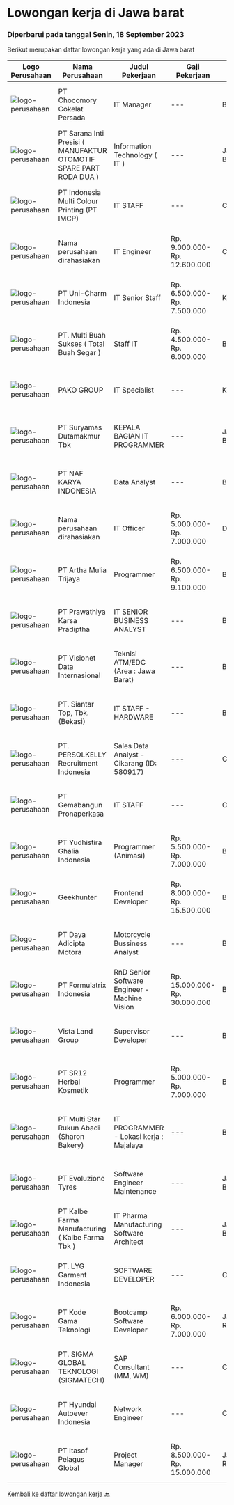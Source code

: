 
  # Lowongan kerja di Jawa barat

  ### Diperbarui pada tanggal Senin, 18 September 2023

  Berikut merupakan daftar lowongan kerja yang ada di Jawa barat

  |Logo Perusahaan | Nama Perusahaan | Judul Pekerjaan | Gaji Pekerjaan | Lokasi | Deskripsi | Tanggal diunggah | Pranala |
  | -------------- | --------------- | --------------- | --------- | --------- | -------------- | ------- | ----------- |
  |![logo-perusahaan](https://image-service-cdn.seek.com.au/79761385a3654fe8dd61b222b4a2c60a3ba988bd/ee4dce1061f3f616224767ad58cb2fc751b8d2dc)|PT Chocomory Cokelat Persada|IT Manager|---|Bogor|Job Description : Bertanggung jawabb untuk instalasi, Evaluasi, dan peningkatan terhadap tiga objek utama yaitu Komputer, Software, dan Networking....|Rabu, 13 September 2023|https://www.jobstreet.co.id/id/job/it-manager-4468309?token=0~5200ebf9-b4d4-4da3-84df-7e6e7e5dff14&sectionRank=1&jobId=jobstreet-id-job-4468309|
|![logo-perusahaan](https://image-service-cdn.seek.com.au/02bed1bfdccd55b7b38c73f4daf5331f20dbb9ae/ee4dce1061f3f616224767ad58cb2fc751b8d2dc)|PT Sarana Inti Presisi ( MANUFAKTUR OTOMOTIF SPARE PART RODA DUA )|Information Technology ( IT )|---|Jawa Barat|Saat ini Kami Membutuhkan untuk Posisi IT di Perusahaan Kami. Adapun untuk Posisi Tersebut Kandidat di Harapkan mempunyai Requirements Sebagai Berikut...|Sabtu, 16 September 2023|https://www.jobstreet.co.id/id/job/information-technology-it-4471843?token=0~5200ebf9-b4d4-4da3-84df-7e6e7e5dff14&sectionRank=2&jobId=jobstreet-id-job-4471843|
|![logo-perusahaan](https://image-service-cdn.seek.com.au/61a258c057663d92d36941febbbea7cff494c164/ee4dce1061f3f616224767ad58cb2fc751b8d2dc)|PT Indonesia Multi Colour Printing (PT IMCP)|IT STAFF|---|Cileungsi|We are expand our IT Team to support our operational activities with open these 2 position: IT Staff (Mobile Programmer based) .IT Hardware General...|Jumat, 15 September 2023|https://www.jobstreet.co.id/id/job/it-staff-4470415?token=0~5200ebf9-b4d4-4da3-84df-7e6e7e5dff14&sectionRank=3&jobId=jobstreet-id-job-4470415|
|![logo-perusahaan](https://i.ibb.co/sqvTCh9/112815900-stock-vector-no-image-available-icon-flat-vector.webp)|Nama perusahaan dirahasiakan|IT Engineer|Rp. 9.000.000-Rp. 12.600.000|Cikarang|Your profile: Bachelor in IT 5 year of working experience in manufacturing company. Experience as programmer for manufacturing purpose. Fluent in...|Jumat, 15 September 2023|https://www.jobstreet.co.id/id/job/it-engineer-4470774?token=0~5200ebf9-b4d4-4da3-84df-7e6e7e5dff14&sectionRank=4&jobId=jobstreet-id-job-4470774|
|![logo-perusahaan](https://image-service-cdn.seek.com.au/dbf24838ec375c4ed14cc7ed711c4a7907b26ded/ee4dce1061f3f616224767ad58cb2fc751b8d2dc)|PT Uni-Charm Indonesia|IT Senior Staff|Rp. 6.500.000-Rp. 7.500.000|Karawang|Requirements:  Min Bachelor's Degree from Computer Science or Informatics Engineering Min 2-3 years work experience as an IT Good command in IT...|Jumat, 15 September 2023|https://www.jobstreet.co.id/id/job/it-senior-staff-4470922?token=0~5200ebf9-b4d4-4da3-84df-7e6e7e5dff14&sectionRank=5&jobId=jobstreet-id-job-4470922|
|![logo-perusahaan](https://image-service-cdn.seek.com.au/7e092803dea49cc0e3e59d6b406d7e451aa669c4/ee4dce1061f3f616224767ad58cb2fc751b8d2dc)|PT. Multi Buah Sukses ( Total Buah Segar )|Staff IT|Rp. 4.500.000-Rp. 6.000.000|Bekasi|Persyaratan: Diploma atau Sarjana dari universitas terkemuka (IPK minimal 3,00) Memiliki pengalaman yang relevan dengan peran ini akan menjadi...|Rabu, 13 September 2023|https://www.jobstreet.co.id/id/job/staff-it-4468998?token=0~5200ebf9-b4d4-4da3-84df-7e6e7e5dff14&sectionRank=6&jobId=jobstreet-id-job-4468998|
|![logo-perusahaan](https://image-service-cdn.seek.com.au/2bfec4f550962a5128e932cb57aaf49bd48f7ca0/ee4dce1061f3f616224767ad58cb2fc751b8d2dc)|PAKO GROUP|IT Specialist|---|Karawang|Job Description Develop applications, systems, and dashboard or create development in line with business needs. Explore new tools and technologies to...|Rabu, 13 September 2023|https://www.jobstreet.co.id/id/job/it-specialist-4468602?token=0~5200ebf9-b4d4-4da3-84df-7e6e7e5dff14&sectionRank=7&jobId=jobstreet-id-job-4468602|
|![logo-perusahaan](https://image-service-cdn.seek.com.au/e7b6112f8572f9ffe911bc32dbbd9e9486b87963/ee4dce1061f3f616224767ad58cb2fc751b8d2dc)|PT Suryamas Dutamakmur Tbk|KEPALA BAGIAN IT PROGRAMMER|---|Jawa Barat|KUALIFIKASI : Usia maks. 42 Tahun  Pendidikan S1 / S2 Jurusan Teknik Informatika, Ilmu Komputer / Sistem informasi Memiliki pengalaman programming...|Kamis, 14 September 2023|https://www.jobstreet.co.id/id/job/kepala-bagian-it-programmer-4469939?token=0~5200ebf9-b4d4-4da3-84df-7e6e7e5dff14&sectionRank=8&jobId=jobstreet-id-job-4469939|
|![logo-perusahaan](https://image-service-cdn.seek.com.au/06fec50cc5b8d306a2646dd388ba8978c43b1737/ee4dce1061f3f616224767ad58cb2fc751b8d2dc)|PT NAF KARYA INDONESIA|Data Analyst|---|Bandung|Kualifikasi: Pendidikan Minimal S1 Statistik/Matematika/Komputer/Ekonomi/sederajat Memiliki pengalaman minimal 1 tahun Memiliki analisa tinggi...|Kamis, 14 September 2023|https://www.jobstreet.co.id/id/job/data-analyst-4470118?token=0~5200ebf9-b4d4-4da3-84df-7e6e7e5dff14&sectionRank=9&jobId=jobstreet-id-job-4470118|
|![logo-perusahaan](https://i.ibb.co/sqvTCh9/112815900-stock-vector-no-image-available-icon-flat-vector.webp)|Nama perusahaan dirahasiakan|IT Officer|Rp. 5.000.000-Rp. 7.000.000|Depok|Deskripsi Pekerjaan : Melakukan instalasi, perawatan, pencegahan dan penyediaan dukungan harian untuk software dan hardware termasuk peralatan...|Selasa, 12 September 2023|https://www.jobstreet.co.id/id/job/it-officer-4466963?token=0~5200ebf9-b4d4-4da3-84df-7e6e7e5dff14&sectionRank=10&jobId=jobstreet-id-job-4466963|
|![logo-perusahaan](https://image-service-cdn.seek.com.au/2abf327a93a1e5299bef2229675477630a636588/ee4dce1061f3f616224767ad58cb2fc751b8d2dc)|PT Artha Mulia Trijaya|Programmer|Rp. 6.500.000-Rp. 9.100.000|Bekasi|Responsibilities: Assess, design and concepting. Conduct consultation, demo, POC and Presentation. Daily activities as programmer. Support...|Jumat, 15 September 2023|https://www.jobstreet.co.id/id/job/programmer-4471365?token=0~5200ebf9-b4d4-4da3-84df-7e6e7e5dff14&sectionRank=11&jobId=jobstreet-id-job-4471365|
|![logo-perusahaan](https://image-service-cdn.seek.com.au/6c429ef17e064ec21f637a2a07c14b7b78a74501/ee4dce1061f3f616224767ad58cb2fc751b8d2dc)|PT Prawathiya Karsa Pradiptha|IT SENIOR BUSINESS ANALYST|---|Bekasi|Gathering requirement from user / client Create Mock Up Design (Ex. Using Ms Visio, et cetera) Create flowchart of system (Ex. Using Ms. Visio, et...|Kamis, 14 September 2023|https://www.jobstreet.co.id/id/job/it-senior-business-analyst-4469192?token=0~5200ebf9-b4d4-4da3-84df-7e6e7e5dff14&sectionRank=12&jobId=jobstreet-id-job-4469192|
|![logo-perusahaan](https://image-service-cdn.seek.com.au/84d23b3586ee4efd70ea62878095fcc6b1639e33/ee4dce1061f3f616224767ad58cb2fc751b8d2dc)|PT Visionet Data Internasional|Teknisi ATM/EDC (Area : Jawa Barat)|---|Bandung|*) Menangani kebutuhan pelanggan di lokasi pelanggan agar terpenuhi SLA yang telah ditentukan.*) Menganalisa problem/case dengan akurat untuk...|Rabu, 13 September 2023|https://www.jobstreet.co.id/id/job/teknisi-atm-edc-area-%3A-jawa-barat-4468018?token=0~5200ebf9-b4d4-4da3-84df-7e6e7e5dff14&sectionRank=13&jobId=jobstreet-id-job-4468018|
|![logo-perusahaan](https://image-service-cdn.seek.com.au/981dc8998223478b8655e8a429be2aa8f21b6784/ee4dce1061f3f616224767ad58cb2fc751b8d2dc)|PT. Siantar Top, Tbk. (Bekasi)|IT STAFF - HARDWARE|---|Bekasi|Kualifikasi: Min. D3 / S1 Teknik Informatika, Teknologi Informasi, atau Ilmu Komputer. Usia 22 - 30 th. Memiliki pengalaman min. 2 tahun di bidang...|Senin, 11 September 2023|https://www.jobstreet.co.id/id/job/it-staff-hardware-4465575?token=0~5200ebf9-b4d4-4da3-84df-7e6e7e5dff14&sectionRank=14&jobId=jobstreet-id-job-4465575|
|![logo-perusahaan](https://image-service-cdn.seek.com.au/a778cc2d537d275f0abc3d64068f14c4c640057e/ee4dce1061f3f616224767ad58cb2fc751b8d2dc)|PT. PERSOLKELLY Recruitment Indonesia|Sales Data Analyst - Cikarang (ID: 580917)|---|Cikarang|Requirements. Age 22-30 years old Diploma or bachelor’s degree Minimum 2 years’ experience Independent, able to work in a team and highly motivated...|Kamis, 14 September 2023|https://www.jobstreet.co.id/id/job/sales-data-analyst-cikarang-id%3A-580917-4470302?token=0~5200ebf9-b4d4-4da3-84df-7e6e7e5dff14&sectionRank=15&jobId=jobstreet-id-job-4470302|
|![logo-perusahaan](https://image-service-cdn.seek.com.au/a31bf92fe21487e0499005cefafe3576223bb268/ee4dce1061f3f616224767ad58cb2fc751b8d2dc)|PT Gemabangun Pronaperkasa|IT STAFF|---|Cikarang|Tugas dan tanggung jawab : Bertanggung jawab terhadap instalasi, evaluasi, pengecekan dan perawatan hardware dan jaringan pada computer yang digunakan...|Minggu, 10 September 2023|https://www.jobstreet.co.id/id/job/it-staff-4464173?token=0~5200ebf9-b4d4-4da3-84df-7e6e7e5dff14&sectionRank=16&jobId=jobstreet-id-job-4464173|
|![logo-perusahaan](https://image-service-cdn.seek.com.au/c3c05911e943005abe7b64d3875592b9672f9e77/ee4dce1061f3f616224767ad58cb2fc751b8d2dc)|PT Yudhistira Ghalia Indonesia|Programmer (Animasi)|Rp. 5.500.000-Rp. 7.000.000|Bogor|Sebuah penerbit buku sekolah swasta nasional membutuhkan : Programmer (Animasi)Kriteria : S1 dari jurusan informatika/komputer Mahir dengan bahasa...|Kamis, 14 September 2023|https://www.jobstreet.co.id/id/job/programmer-animasi-4470079?token=0~5200ebf9-b4d4-4da3-84df-7e6e7e5dff14&sectionRank=17&jobId=jobstreet-id-job-4470079|
|![logo-perusahaan](https://image-service-cdn.seek.com.au/9b1ac08312d45d7e6f0965d6cfa215d52017a644/ee4dce1061f3f616224767ad58cb2fc751b8d2dc)|Geekhunter|Frontend Developer|Rp. 8.000.000-Rp. 15.500.000|Bandung|Job Description: Designing, developing, developing, testing, and debugging responsive web applications Build reusable code and libraries for future...|Kamis, 14 September 2023|https://www.jobstreet.co.id/id/job/frontend-developer-4469629?token=0~5200ebf9-b4d4-4da3-84df-7e6e7e5dff14&sectionRank=18&jobId=jobstreet-id-job-4469629|
|![logo-perusahaan](https://image-service-cdn.seek.com.au/caa2ebceb07c9a8660c7af4a8bda44c79bd74e91/ee4dce1061f3f616224767ad58cb2fc751b8d2dc)|PT Daya Adicipta Motora|Motorcycle Bussiness Analyst|---|Bandung|Candidate in this position are responsible to increase HONDA market share in specific area based on market analysis, developing dealers, and...|Kamis, 14 September 2023|https://www.jobstreet.co.id/id/job/motorcycle-bussiness-analyst-4469816?token=0~5200ebf9-b4d4-4da3-84df-7e6e7e5dff14&sectionRank=19&jobId=jobstreet-id-job-4469816|
|![logo-perusahaan](https://image-service-cdn.seek.com.au/4beabdb6787ca5964ef1ad94151be5eb6a081488/ee4dce1061f3f616224767ad58cb2fc751b8d2dc)|PT Formulatrix Indonesia|RnD Senior Software Engineer - Machine Vision|Rp. 15.000.000-Rp. 30.000.000|Bandung|Headquartered in Dubai, United Arab Emirates, FORMULATRIX is a fast-growing robotic automation equipment manufacturer and software solutions provider...|Rabu, 13 September 2023|https://www.jobstreet.co.id/id/job/rnd-senior-software-engineer-machine-vision-4468336?token=0~5200ebf9-b4d4-4da3-84df-7e6e7e5dff14&sectionRank=20&jobId=jobstreet-id-job-4468336|
|![logo-perusahaan](https://image-service-cdn.seek.com.au/a0c575ebc909e3ba80d119faf04bae9183d254af/ee4dce1061f3f616224767ad58cb2fc751b8d2dc)|Vista Land Group|Supervisor Developer|---|Bekasi|JOB DESC Melakukan supervisi sebagai pelaksana &amp; pengawas proyek Memiliki kemampuan koordinasi dan komunikasi dengan kontraktor, surveyor &amp;...|Kamis, 14 September 2023|https://www.jobstreet.co.id/id/job/supervisor-developer-4469114?token=0~5200ebf9-b4d4-4da3-84df-7e6e7e5dff14&sectionRank=21&jobId=jobstreet-id-job-4469114|
|![logo-perusahaan](https://image-service-cdn.seek.com.au/3f2f629f227e0cbdfaf674bbaf6f8e86464a66ba/ee4dce1061f3f616224767ad58cb2fc751b8d2dc)|PT SR12 Herbal Kosmetik|Programmer|Rp. 5.000.000-Rp. 7.000.000|Bogor|Melakukan testing pada produk yang akan direlease Membuat dan megembangkan produk yang sudah ada Mampu mempresentasikan pekerjaan dengan baik Menyusun...|Selasa, 12 September 2023|https://www.jobstreet.co.id/id/job/programmer-4467816?token=0~5200ebf9-b4d4-4da3-84df-7e6e7e5dff14&sectionRank=22&jobId=jobstreet-id-job-4467816|
|![logo-perusahaan](https://image-service-cdn.seek.com.au/f5edfe0a3f275e7ec06988354d3b6e6c3e4b01e8/ee4dce1061f3f616224767ad58cb2fc751b8d2dc)|PT Multi Star Rukun Abadi (Sharon Bakery)|IT PROGRAMMER - Lokasi kerja : Majalaya|---|Bandung|Persyaratan: Pendidikan minimal D3 Jurusan Teknik Informatika/Sistem Informasi Pengalaman minimal 4 tahun di bidang Electronic Data Processing...|Senin, 11 September 2023|https://www.jobstreet.co.id/id/job/it-programmer-lokasi-kerja-%3A-majalaya-4464906?token=0~5200ebf9-b4d4-4da3-84df-7e6e7e5dff14&sectionRank=23&jobId=jobstreet-id-job-4464906|
|![logo-perusahaan](https://image-service-cdn.seek.com.au/d415ba5fb171e50c979c559d0b4da95ed97782a1/ee4dce1061f3f616224767ad58cb2fc751b8d2dc)|PT Evoluzione Tyres|Software Engineer Maintenance|---|Jawa Barat|Requirements : Candidate must possess Bachelor degree in Engineering (Electrical/Electronic/Mechatronics) or equivalent. At least 3 Year(s) of working...|Selasa, 12 September 2023|https://www.jobstreet.co.id/id/job/software-engineer-maintenance-4467362?token=0~5200ebf9-b4d4-4da3-84df-7e6e7e5dff14&sectionRank=24&jobId=jobstreet-id-job-4467362|
|![logo-perusahaan](https://image-service-cdn.seek.com.au/071b102cf13fc16cfa8ef61d5500741ad40140e2/ee4dce1061f3f616224767ad58cb2fc751b8d2dc)|PT Kalbe Farma Manufacturing ( Kalbe Farma Tbk )|IT Pharma Manufacturing Software Architect|---|Jawa Barat|Job Qualification: Candidate must possess at least Bachelor's Degree in Computer Science Engineering, Information Technology, Information System and...|Jumat, 08 September 2023|https://www.jobstreet.co.id/id/job/it-pharma-manufacturing-software-architect-4463087?token=0~5200ebf9-b4d4-4da3-84df-7e6e7e5dff14&sectionRank=25&jobId=jobstreet-id-job-4463087|
|![logo-perusahaan](https://i.ibb.co/sqvTCh9/112815900-stock-vector-no-image-available-icon-flat-vector.webp)|PT. LYG Garment Indonesia|SOFTWARE DEVELOPER|---|Cirebon|Job Description: Designing and developing Applications for Web &amp; Android platform Collaborating with Business Team to deliver solution Maintaining...|Selasa, 12 September 2023|https://www.jobstreet.co.id/id/job/software-developer-4460741?token=0~5200ebf9-b4d4-4da3-84df-7e6e7e5dff14&sectionRank=26&jobId=jobstreet-id-job-4460741|
|![logo-perusahaan](https://image-service-cdn.seek.com.au/103560ab4445801244bb861c9d6649b3c811c66a/ee4dce1061f3f616224767ad58cb2fc751b8d2dc)|PT Kode Gama Teknologi|Bootcamp Software Developer|Rp. 6.000.000-Rp. 7.000.000|Jakarta Raya|Selected candidates should meet the following requirements: Age maximum 27 years old Possess at least a Diploma/Bachelor's Degree in Computer...|Senin, 11 September 2023|https://www.jobstreet.co.id/id/job/bootcamp-software-developer-4465771?token=0~5200ebf9-b4d4-4da3-84df-7e6e7e5dff14&sectionRank=27&jobId=jobstreet-id-job-4465771|
|![logo-perusahaan](https://image-service-cdn.seek.com.au/dda599ba5e7bcb319232ed6d5bf0bf3b241a087a/ee4dce1061f3f616224767ad58cb2fc751b8d2dc)|PT. SIGMA GLOBAL TEKNOLOGI (SIGMATECH)|SAP Consultant (MM, WM)|---|Cikarang|REQUIREMENTS: Bachelor's degree in Computer Science, Industrial Engineering or a related field. Minimum 1 year experience in using SAP MM or WM...|Kamis, 14 September 2023|https://www.jobstreet.co.id/id/job/sap-consultant-mm-wm-4469439?token=0~5200ebf9-b4d4-4da3-84df-7e6e7e5dff14&sectionRank=28&jobId=jobstreet-id-job-4469439|
|![logo-perusahaan](https://image-service-cdn.seek.com.au/27b1a0ec2cc8ae44d48a3eb0ec4843fb11f9357a/ee4dce1061f3f616224767ad58cb2fc751b8d2dc)|PT Hyundai Autoever Indonesia|Network Engineer|---|Cikarang|Purpose of position-       Design, supports and managed corporate network. Analyzes, resolves and reports on network issues. Must be able to weigh...|Jumat, 08 September 2023|https://www.jobstreet.co.id/id/job/network-engineer-4463989?token=0~5200ebf9-b4d4-4da3-84df-7e6e7e5dff14&sectionRank=29&jobId=jobstreet-id-job-4463989|
|![logo-perusahaan](https://image-service-cdn.seek.com.au/77396ce8b76ff0a41b2b52b849c7081bed7f825e/ee4dce1061f3f616224767ad58cb2fc751b8d2dc)|PT Itasof Pelagus Global|Project Manager|Rp. 8.500.000-Rp. 15.000.000|Jakarta Raya|Responsibilities : Set project timelines Develop project plans Monitor project deliverables Update relevant stakeholders or team members on the...|Senin, 11 September 2023|https://www.jobstreet.co.id/id/job/project-manager-4465415?token=0~5200ebf9-b4d4-4da3-84df-7e6e7e5dff14&sectionRank=30&jobId=jobstreet-id-job-4465415|


  [Kembali ke daftar lowongan kerja 🔙](../README.md#daftar-lowongan-kerja)
  